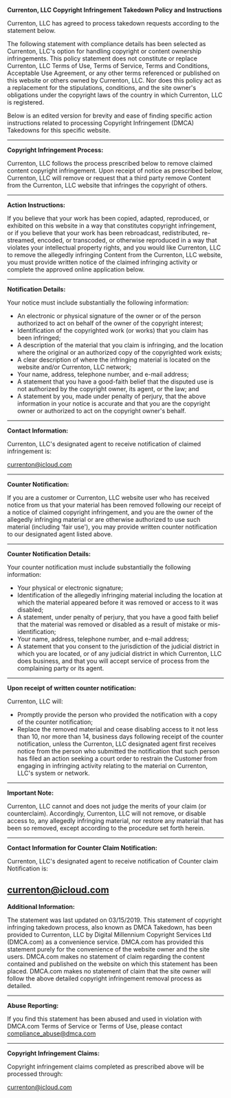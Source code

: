 **Currenton, LLC Copyright Infringement Takedown Policy and Instructions**

Currenton, LLC has agreed to process takedown requests according to the statement below.

The following statement with compliance details has been selected as Currenton, LLC's option for handling copyright or content ownership infringements. This policy statement does not constitute or replace Currenton, LLC Terms of Use, Terms of Service, Terms and Conditions, Acceptable Use Agreement, or any other terms referenced or published on this website or others owned by Currenton, LLC. Nor does this policy act as a replacement for the stipulations, conditions, and the site owner's obligations under the copyright laws of the country in which Currenton, LLC is registered.

Below is an edited version for brevity and ease of finding specific action instructions related to processing Copyright Infringement (DMCA) Takedowns for this specific website.

---

**Copyright Infringement Process:**

Currenton, LLC follows the process prescribed below to remove claimed content copyright infringement. Upon receipt of notice as prescribed below, Currenton, LLC will remove or request that a third party remove Content from the Currenton, LLC website that infringes the copyright of others.

---

**Action Instructions:**

If you believe that your work has been copied, adapted, reproduced, or exhibited on this website in a way that constitutes copyright infringement, or if you believe that your work has been rebroadcast, redistributed, re-streamed, encoded, or transcoded, or otherwise reproduced in a way that violates your intellectual property rights, and you would like Currenton, LLC to remove the allegedly infringing Content from the Currenton, LLC website, you must provide written notice of the claimed infringing activity or complete the approved online application below.

---

**Notification Details:**

Your notice must include substantially the following information:

- An electronic or physical signature of the owner or of the person authorized to act on behalf of the owner of the copyright interest;
- Identification of the copyrighted work (or works) that you claim has been infringed;
- A description of the material that you claim is infringing, and the location where the original or an authorized copy of the copyrighted work exists;
- A clear description of where the infringing material is located on the website and/or Currenton, LLC network;
- Your name, address, telephone number, and e-mail address;
- A statement that you have a good-faith belief that the disputed use is not authorized by the copyright owner, its agent, or the law; and
- A statement by you, made under penalty of perjury, that the above information in your notice is accurate and that you are the copyright owner or authorized to act on the copyright owner's behalf.

---

**Contact Information:**

Currenton, LLC's designated agent to receive notification of claimed infringement is:

currenton@icloud.com

---

**Counter Notification:**

If you are a customer or Currenton, LLC website user who has received notice from us that your material has been removed following our receipt of a notice of claimed copyright infringement, and you are the owner of the allegedly infringing material or are otherwise authorized to use such material (including 'fair use'), you may provide written counter notification to our designated agent listed above.

---

**Counter Notification Details:**

Your counter notification must include substantially the following information:

- Your physical or electronic signature;
- Identification of the allegedly infringing material including the location at which the material appeared before it was removed or access to it was disabled;
- A statement, under penalty of perjury, that you have a good faith belief that the material was removed or disabled as a result of mistake or mis-identification;
- Your name, address, telephone number, and e-mail address;
- A statement that you consent to the jurisdiction of the judicial district in which you are located, or of any judicial district in which Currenton, LLC does business, and that you will accept service of process from the complaining party or its agent.

---

**Upon receipt of written counter notification:**

Currenton, LLC will:

- Promptly provide the person who provided the notification with a copy of the counter notification;
- Replace the removed material and cease disabling access to it not less than 10, nor more than 14, business days following receipt of the counter notification, unless the Currenton, LLC designated agent first receives notice from the person who submitted the notification that such person has filed an action seeking a court order to restrain the Customer from engaging in infringing activity relating to the material on Currenton, LLC's system or network.

---

**Important Note:**

Currenton, LLC cannot and does not judge the merits of your claim (or counterclaim). Accordingly, Currenton, LLC will not remove, or disable access to, any allegedly infringing material, nor restore any material that has been so removed, except according to the procedure set forth herein.

---

**Contact Information for Counter Claim Notification:**

Currenton, LLC's designated agent to receive notification of Counter claim Notification is:

currenton@icloud.com
---

**Additional Information:**

The statement was last updated on 03/15/2019. This statement of copyright infringing takedown process, also known as DMCA Takedown, has been provided to Currenton, LLC by Digital Millennium Copyright Services Ltd (DMCA.com) as a convenience service. DMCA.com has provided this statement purely for the convenience of the website owner and the site users. DMCA.com makes no statement of claim regarding the content contained and published on the website on which this statement has been placed. DMCA.com makes no statement of claim that the site owner will follow the above detailed copyright infringement removal process as detailed.

---

**Abuse Reporting:**

If you find this statement has been abused and used in violation with DMCA.com Terms of Service or Terms of Use, please contact compliance_abuse@dmca.com

---

**Copyright Infringement Claims:**

Copyright infringement claims completed as prescribed above will be processed through:

currenton@icloud.com
